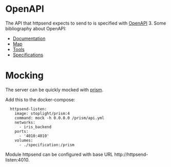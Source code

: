 # OpenAPI

The API that httpsend expects to send to is specified with [OpenAPI](https://www.openapis.org/) 3. 
Some bibliography about OpenAPI:
* [Documentation](https://oai.github.io/Documentation/)
* [Map](https://openapi-map.apihandyman.io/)
* [Tools](https://tools.openapis.org/)
* [Specifications](https://spec.openapis.org/oas/v3.1.0)

# Mocking

The server can be quickly mocked with [prism](https://stoplight.io/open-source/prism).

Add this to the docker-compose:
```
  httpsend-listen:
    image: stoplight/prism:4
    command: mock -h 0.0.0.0 /prism/api.yml
    networks:
      - iris_backend
    ports:
      - '4010:4010'
    volumes:
      - ./specification:/prism
```

Module httpsend can be configured with base URL http://httpsend-listen:4010.